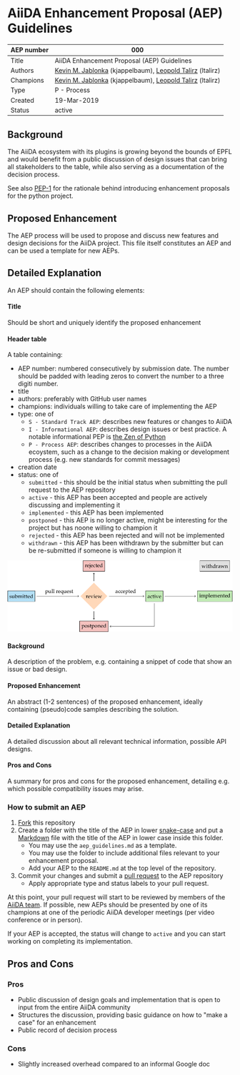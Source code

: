 # AiiDA Enhancement Proposal (AEP) Guidelines

| AEP number | 000                                                          |
|------------|--------------------------------------------------------------|
| Title      | AiiDA Enhancement Proposal (AEP) Guidelines                  |
| Authors    | [Kevin M. Jablonka](mailto:kevin.jablonka@epfl.ch) (kjappelbaum), [Leopold Talirz](mailto:leopold.talirz@epfl.ch) (ltalirz)|
| Champions  | [Kevin M. Jablonka](mailto:kevin.jablonka@epfl.ch) (kjappelbaum), [Leopold Talirz](mailto:leopold.talirz@epfl.ch) (ltalirz)|
| Type       | P - Process                                                  |
| Created    | 19-Mar-2019                                                  |
| Status     | active                                                       |

## Background 
The AiiDA ecosystem with its plugins is growing beyond the bounds of EPFL
and would benefit from a public discussion of design issues that can bring 
all stakeholders to the table, while also serving as a documentation of the decision process.

See also [PEP-1](https://www.python.org/dev/peps/pep-0001/) for the rationale behind
introducing enhancement proposals for the python project. 

## Proposed Enhancement 
The AEP process will be used to propose and discuss new features and design decisions for the AiiDA project. 
This file itself constitutes an AEP and can be used a template for new AEPs. 

## Detailed Explanation 
An AEP should contain the following elements:

#### Title

Should be short and uniquely identify the proposed enhancement

#### Header table

A table containing:
  * AEP number: numbered consecutively by submission date. The number should be padded 
    with leading zeros to convert the number to a three digiti number.
  * title
  * authors: preferably with GitHub user names
  * champions: individuals willing to take care of implementing the AEP
  * type: one of
    * `S - Standard Track AEP`: describes new features or changes to AiiDA
    * `I - Informational AEP`: describes design issues or best practice. A notable informational PEP is [the Zen of Python](https://www.python.org/dev/peps/pep-0020/)
    * `P - Process AEP`: describes changes to processes in the AiiDA ecoystem, such as a change to the decision making or development process (e.g. new standards for commit messages)
  * creation date
  * status: one of
    * `submitted` - this should be the initial status when submitting the pull request to the AEP repository
    * `active` - this AEP has been accepted and people are actively discussing and implementing it
    * `implemented` - this AEP has been implemented
    * `postponed` - this AEP is no longer active, might be interesting for the project but has noone willing to champion it
    * `rejected` - this AEP has been rejected and will not be implemented
    * `withdrawn` - this AEP has been withdrawn by the submitter but can be re-submitted if someone is willing to champion it

![AEP submission process](aep_diagram.png) 

#### Background

A description of the problem, e.g. containing a snippet of code that show an issue or bad design.

#### Proposed Enhancement

An abstract (1-2 sentences) of the proposed enhancement, ideally containing (pseudo)code samples describing the solution.

#### Detailed Explanation

A detailed discussion about all relevant technical information, possible API designs.

#### Pros and Cons

A summary for pros and cons for the proposed enhancement, detailing e.g. which possible compatibility issues may arise.

### How to submit an AEP

1. [Fork](https://help.github.com/en/articles/fork-a-repo) this repository
2. Create a folder with the title of the AEP in lower [snake-case](https://en.wikipedia.org/wiki/Snake_case)
   and put a [Markdown](https://guides.github.com/features/mastering-markdown/) file with the title of the AEP in lower case inside this folder.
     * You may use the `aep_guidelines.md` as a template.
     * You may use the folder to include additional files relevant to your enhancement proposal.
     * Add your AEP to the `README.md` at the top level of the repository.
3. Commit your changes and submit a [pull request](https://help.github.com/en/articles/creating-a-pull-request) to the AEP repository
     * Apply appropriate type and status labels to your pull request.

At this point, your pull request will start to be reviewed by members of the [AiiDA team](https://github.com/orgs/aiidateam/people).
If possible, new AEPs should be presented by one of its champions at one of the periodic AiiDA developer meetings (per video conference or in person).

If your AEP is accepted, the status will change to `active` and you can start working on completing its implementation.

## Pros and Cons 

### Pros
* Public discussion of design goals and implementation that is open to input from the entire AiiDA community
* Structures the discussion, providing basic guidance on how to "make a case" for an enhancement
* Public record of decision process 

### Cons
* Slightly increased overhead compared to an informal Google doc
